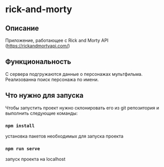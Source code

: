 # rick-and-morty

## Описание

Приложение, работающее с Rick and Morty API (https://rickandmortyapi.com/)

## Функциональность

С сервера подгружаются данные о персонажах мультфильма. Реализованна поиск персонажа по имени.

## Что нужно для запуска

Чтобы запустить проект нужно склонировать его из git репозитория и выполнить следующие команды:

### `npm install`

установка пакетов необходимых для запуска проекта

### `npm run serve`

запуск проекта на localhost
